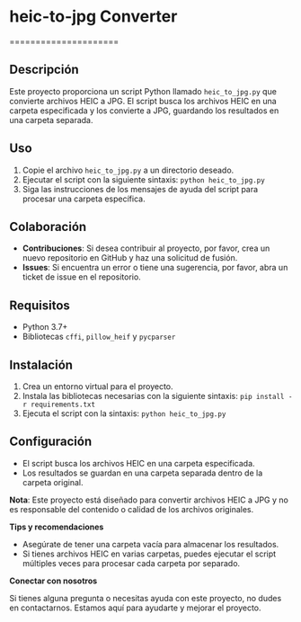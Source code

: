# heic-to-jpg Converter
=====================

**Descripción**
---------------

Este proyecto proporciona un script Python llamado `heic_to_jpg.py` que convierte archivos HEIC a JPG. El script busca los archivos HEIC en una carpeta especificada y los convierte a JPG, guardando los resultados en una carpeta separada.

**Uso**
---------

1. Copie el archivo `heic_to_jpg.py` a un directorio deseado.
2. Ejecutar el script con la siguiente sintaxis: `python heic_to_jpg.py`
3. Siga las instrucciones de los mensajes de ayuda del script para procesar una carpeta específica.

**Colaboración**
----------------

*   **Contribuciones**: Si desea contribuir al proyecto, por favor, crea un nuevo repositorio en GitHub y haz una solicitud de fusión.
*   **Issues**: Si encuentra un error o tiene una sugerencia, por favor, abra un ticket de issue en el repositorio.

**Requisitos**
---------------

*   Python 3.7+
*   Bibliotecas `cffi`, `pillow_heif` y `pycparser`

**Instalación**
--------------

1. Crea un entorno virtual para el proyecto.
2. Instala las bibliotecas necesarias con la siguiente sintaxis: `pip install -r requirements.txt`
3. Ejecuta el script con la sintaxis: `python heic_to_jpg.py`

**Configuración**
----------------

*   El script busca los archivos HEIC en una carpeta especificada.
*   Los resultados se guardan en una carpeta separada dentro de la carpeta original.

**Nota**: Este proyecto está diseñado para convertir archivos HEIC a JPG y no es responsable del contenido o calidad de los archivos originales.

**Tips y recomendaciones**

*   Asegúrate de tener una carpeta vacía para almacenar los resultados.
*   Si tienes archivos HEIC en varias carpetas, puedes ejecutar el script múltiples veces para procesar cada carpeta por separado.

**Conectar con nosotros**

Si tienes alguna pregunta o necesitas ayuda con este proyecto, no dudes en contactarnos. Estamos aquí para ayudarte y mejorar el proyecto.
